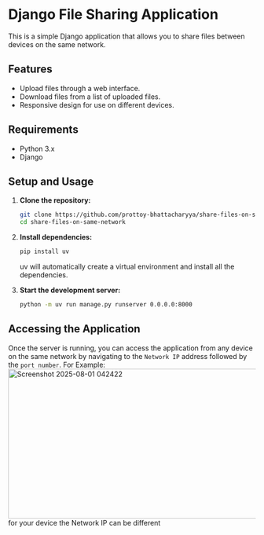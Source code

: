 # Django File Sharing Application

This is a simple Django application that allows you to share files between devices on the same network.

## Features

*   Upload files through a web interface.
*   Download files from a list of uploaded files.
*   Responsive design for use on different devices.

## Requirements

*   Python 3.x
*   Django

## Setup and Usage

1.  **Clone the repository:**

    ```bash
    git clone https://github.com/prottoy-bhattacharyya/share-files-on-same-network.git
    cd share-files-on-same-network
    ```

2.  **Install dependencies:**

    ```bash
    pip install uv
    ```
    uv will automatically create a virtual environment and install all the dependencies.


3.  **Start the development server:**

    ```bash
    python -m uv run manage.py runserver 0.0.0.0:8000
    ```

## Accessing the Application

Once the server is running, you can access the application from any device on the same network by navigating to the `Network IP` address followed by the `port number`.
For Example:
<img width="673" height="305" alt="Screenshot 2025-08-01 042422" src="https://github.com/user-attachments/assets/788e0231-bb35-4e6f-a63b-3072e9ab5416" />
for your device the Network IP can be different 
